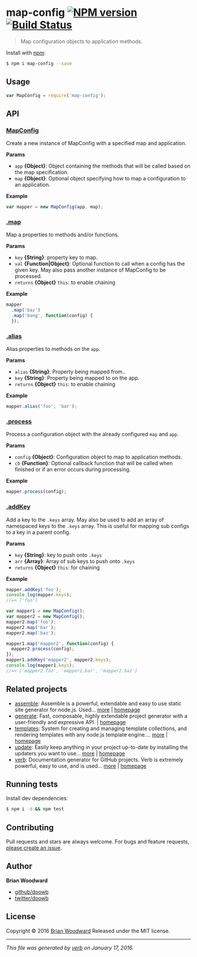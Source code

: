 # map-config [![NPM version](https://img.shields.io/npm/v/map-config.svg)](https://www.npmjs.com/package/map-config) [![Build Status](https://img.shields.io/travis/doowb/map-config.svg)](https://travis-ci.org/doowb/map-config)

> Map configuration objects to application methods.

Install with [npm](https://www.npmjs.com/):

```sh
$ npm i map-config --save
```

## Usage

```js
var MapConfig = require('map-config');
```

## API

### [MapConfig](index.js#L23)
Create a new instance of MapConfig with a specified map and application.


**Params**

* `app` **{Object}**: Object containing the methods that will be called based on the map specification.    
* `map` **{Object}**: Optional object specifying how to map a configuration to an application.    

**Example**



```js
var mapper = new MapConfig(app, map);
```


### [.map](index.js#L63)
Map a properties to methods and/or functions.


**Params**

* `key` **{String}**: property key to map.    
* `val` **{Function|Object}**: Optional function to call when a config has the given key. May also pass another instance of MapConfig to be processed.    
* `returns` **{Object}** `this`: to enable chaining  

**Example**



```js
mapper
  .map('baz')
  .map('bang', function(config) {
  });
```


### [.alias](index.js#L98)
Alias properties to methods on the `app`.


**Params**

* `alias` **{String}**: Property being mapped from..    
* `key` **{String}**: Property being mapped to on the app.    
* `returns` **{Object}** `this`: to enable chaining  

**Example**



```js
mapper.alias('foo', 'bar');
```


### [.process](index.js#L115)
Process a configuration object with the already configured `map` and `app`.


**Params**

* `config` **{Object}**: Configuration object to map to application methods.    
* `cb` **{Function}**: Optional callback function that will be called when finished or if an error occurs during processing.    

**Example**



```js
mapper.process(config);
```


### [.addKey](index.js#L179)
Add a key to the `.keys` array. May also be used to add an array of namespaced keys to the `.keys` array. This is useful for mapping sub configs to a key in a parent config.


**Params**

* `key` **{String}**: key to push onto `.keys`    
* `arr` **{Array}**: Array of sub keys to push onto `.keys`    
* `returns` **{Object}** `this`: for chaining  

**Example**



```js
mapper.addKey('foo');
console.log(mapper.keys);
//=> ['foo']

var mapper1 = new MapConfig();
var mapper2 = new MapConfig();
mapper2.map('foo');
mapper2.map('bar');
mapper2.map('baz');

mapper1.map('mapper2', function(config) {
  mapper2.process(config);
});
mapper1.addKey('mapper2', mapper2.keys);
console.log(mapper1.keys);
//=> ['mapper2.foo', 'mapper2.bar', 'mapper2.baz']
```



## Related projects
* [assemble](https://www.npmjs.com/package/assemble): Assemble is a powerful, extendable and easy to use static site generator for node.js. Used… [more](https://www.npmjs.com/package/assemble) | [homepage](https://github.com/assemble/assemble)
* [generate](https://www.npmjs.com/package/generate): Fast, composable, highly extendable project generator with a user-friendly and expressive API. | [homepage](https://github.com/generate/generate)
* [templates](https://www.npmjs.com/package/templates): System for creating and managing template collections, and rendering templates with any node.js template engine.… [more](https://www.npmjs.com/package/templates) | [homepage](https://github.com/jonschlinkert/templates)
* [update](https://www.npmjs.com/package/update): Easily keep anything in your project up-to-date by installing the updaters you want to use… [more](https://www.npmjs.com/package/update) | [homepage](https://github.com/update/update)
* [verb](https://www.npmjs.com/package/verb): Documentation generator for GitHub projects. Verb is extremely powerful, easy to use, and is used… [more](https://www.npmjs.com/package/verb) | [homepage](https://github.com/verbose/verb)

## Running tests
Install dev dependencies:

```sh
$ npm i -d && npm test
```

## Contributing
Pull requests and stars are always welcome. For bugs and feature requests, [please create an issue](https://github.com/doowb/map-config/issues/new).

## Author
**Brian Woodward**

+ [github/doowb](https://github.com/doowb)
+ [twitter/doowb](http://twitter.com/doowb)

## License
Copyright © 2016 [Brian Woodward](https://github.com/doowb)
Released under the MIT license.

***

_This file was generated by [verb](https://github.com/verbose/verb) on January 17, 2016._
